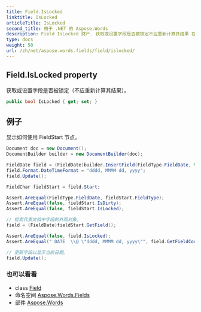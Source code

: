 ```yaml
---
title: Field.IsLocked
linktitle: IsLocked
articleTitle: IsLocked
second_title: 用于 .NET 的 Aspose.Words
description: Field IsLocked 财产. 获取或设置字段是否被锁定不应重新计算其结果 在 C#.
type: docs
weight: 50
url: /zh/net/aspose.words.fields/field/islocked/
---
```

## Field.IsLocked property

获取或设置字段是否被锁定（不应重新计算其结果）。

```csharp
public bool IsLocked { get; set; }
```

## 例子

显示如何使用 FieldStart 节点。

```csharp
Document doc = new Document();
DocumentBuilder builder = new DocumentBuilder(doc);

FieldDate field = (FieldDate)builder.InsertField(FieldType.FieldDate, true);
field.Format.DateTimeFormat = "dddd, MMMM dd, yyyy";
field.Update();

FieldChar fieldStart = field.Start;

Assert.AreEqual(FieldType.FieldDate, fieldStart.FieldType);
Assert.AreEqual(false, fieldStart.IsDirty);
Assert.AreEqual(false, fieldStart.IsLocked);

// 检索代表文档中字段的外观对象。
field = (FieldDate)fieldStart.GetField();

Assert.AreEqual(false, field.IsLocked);
Assert.AreEqual(" DATE  \\@ \"dddd, MMMM dd, yyyy\"", field.GetFieldCode());

// 更新字段以显示当前日期。
field.Update();
```

### 也可以看看

* class [Field](../)
* 命名空间 [Aspose.Words.Fields](../../../aspose.words.fields/)
* 部件 [Aspose.Words](../../../)
